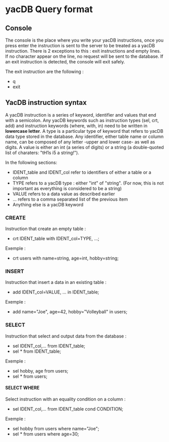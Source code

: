
# yacDB Query format
## Console

The console is the place where you write your yacDB instructions, once you press enter the instruction is sent to the server to be treated as a yacDB instruction.
There is 2 exceptions to this : exit instructions and empty lines. If no character appear on the line, no request will be sent to the database. If an exit instruction is detected, the console will exit safely.

The exit instruction are the following :
 - q
 - exit

## YacDB instruction syntax

A yacDB instruction is a series of keyword, identifier and values that end with a semicolon.
Any yacDB keywords such as instruction types (sel, crt, add) and instruction keywords (where, with, in) need to be written in <b>lowercase letter</b>.
A type is a particular type of keyword that refers to yacDB data type stored in the database.
Any identifier, either table name or column name, can be composed of any letter -upper and lower case- as well as digits.
A value is either an int (a series of digits) or a string (a double-quoted list of charaters: "tH1s i5 a string!").

In the following sections:
- IDENT_table and IDENT_col refer to identifiers of either a table or a column
- TYPE refers to a yacDB type : either "int" of "string". (For now, this is not important as everything is considered to be a string)
- VALUE refers to a data value as described earlier
- ... refers to a comma separated list of the previous item
- Anything else is a yacDB keyword

### CREATE

Instruction that create an empty table :

- crt IDENT_table with IDENT_col=TYPE, ...;

Exemple :
- crt users with name=string, age=int, hobby=string;

### INSERT

Instruction that insert a data in an existing table :

- add IDENT_col=VALUE, ... in IDENT_table;

Exemple :
- add name="Joe", age=42, hobby="Volleyball" in users;

### SELECT

Instruction that select and output data from the database :

- sel IDENT_col,... from IDENT_table;
- sel * from IDENT_table;

Exemple :
- sel hobby, age from users;
- sel * from users;

#### SELECT WHERE

Select instruction with an equality condition on a column :

- sel IDENT_col,... from IDENT_table cond CONDITION;

Exemple :
- sel hobby from users where name="Joe";
- sel * from users where age=30;
